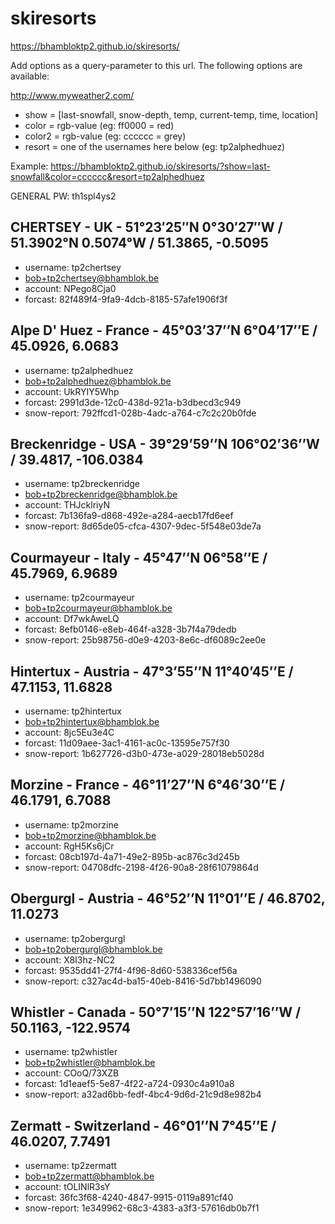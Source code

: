 # skiresorts
https://bhambloktp2.github.io/skiresorts/

Add options as a query-parameter to this url.
The following options are available:

  http://www.myweather2.com/

  - show = [last-snowfall, snow-depth, temp, current-temp, time, location]
  - color = rgb-value (eg: ff0000 = red)
  - color2 = rgb-value (eg: cccccc = grey)
  - resort = one of the usernames here below (eg: tp2alphedhuez)

Example: https://bhambloktp2.github.io/skiresorts/?show=last-snowfall&color=cccccc&resort=tp2alphedhuez


GENERAL PW: th1spl4ys2

## CHERTSEY - UK - 51°23′25″N 0°30′27″W﻿ / ﻿51.3902°N 0.5074°W﻿ / 51.3865, -0.5095
  - username: tp2chertsey
  - bob+tp2chertsey@bhamblok.be
  - account: NPego8Cja0
  - forcast: 82f489f4-9fa9-4dcb-8185-57afe1906f3f

## Alpe D' Huez - France - 45°03’37’’N 6°04’17’’E / 45.0926, 6.0683
  - username: tp2alphedhuez
  - bob+tp2alphedhuez@bhamblok.be
  - account: UkRYIY5Whp
  - forcast: 2991d3de-12c0-438d-921a-b3dbecd3c949
  - snow-report: 792ffcd1-028b-4adc-a764-c7c2c20b0fde

## Breckenridge - USA - 39°29’59’’N 106°02’36’’W / 39.4817, -106.0384
  - username: tp2breckenridge
  - bob+tp2breckenridge@bhamblok.be
  - account: THJcklriyN
  - forcast: 7b136fa9-d868-492e-a284-aecb17fd6eef
  - snow-report: 8d65de05-cfca-4307-9dec-5f548e03de7a

## Courmayeur - Italy - 45°47’’N 06°58’’E / 45.7969, 6.9689
  - username: tp2courmayeur
  - bob+tp2courmayeur@bhamblok.be
  - account: Df7wkAweLQ
  - forcast: 8efb0146-e8eb-464f-a328-3b7f4a79dedb
  - snow-report: 25b98756-d0e9-4203-8e6c-df6089c2ee0e

## Hintertux - Austria - 47°3’55’’N 11°40’45’’E / 47.1153, 11.6828
  - username: tp2hintertux
  - bob+tp2hintertux@bhamblok.be
  - account: 8jc5Eu3e4C
  - forcast: 11d09aee-3ac1-4161-ac0c-13595e757f30
  - snow-report: 1b627726-d3b0-473e-a029-28018eb5028d

## Morzine - France - 46°11’27’’N 6°46’30’’E / 46.1791, 6.7088
  - username: tp2morzine
  - bob+tp2morzine@bhamblok.be
  - account: RgH5Ks6jCr
  - forcast: 08cb197d-4a71-49e2-895b-ac876c3d245b
  - snow-report: 04708dfc-2198-4f26-90a8-28f61079864d

## Obergurgl - Austria - 46°52’’N 11°01’’E / 46.8702, 11.0273
  - username: tp2obergurgl
  - bob+tp2obergurgl@bhamblok.be
  - account: X8I3hz-NC2
  - forcast: 9535dd41-27f4-4f96-8d60-538336cef56a
  - snow-report: c327ac4d-ba15-40eb-8416-5d7bb1496090

## Whistler - Canada - 50°7’15’’N 122°57’16’’W / 50.1163, -122.9574
  - username: tp2whistler
  - bob+tp2whistler@bhamblok.be
  - account: COoQ/73XZB
  - forcast: 1d1eaef5-5e87-4f22-a724-0930c4a910a8
  - snow-report: a32ad6bb-fedf-4bc4-9d6d-21c9d8e982b4

## Zermatt - Switzerland - 46°01’’N 7°45’’E / 46.0207, 7.7491
  - username: tp2zermatt
  - bob+tp2zermatt@bhamblok.be
  - account: tOLINlR3sY
  - forcast: 36fc3f68-4240-4847-9915-0119a891cf40
  - snow-report: 1e349962-68c3-4383-a3f3-57616db0b7f1
